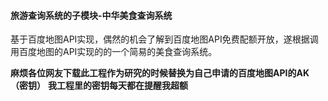 #### 旅游查询系统的子模块-中华美食查询系统
基于百度地图API实现，偶然的机会了解到百度地图API免费配额开放，遂根据调用百度地图的API实现的的一个简易的美食查询系统。


**麻烦各位网友下载此工程作为研究的时候替换为自己申请的百度地图API的AK（密钥）**
**我工程里的密钥每天都在提醒我超额**
